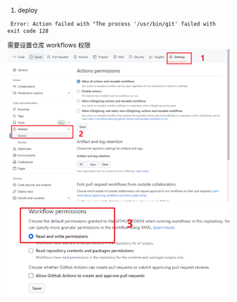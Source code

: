 1. deploy

```error
 Error: Action failed with "The process '/usr/bin/git' failed with exit code 128
```

需要设置仓库 workflows 权限
<img alt="picture 1" src="images/Errors/IMG_20230427-223949256.png" />
<img alt="picture 2" src="images/Errors/IMG_20230427-224012492.png" />
